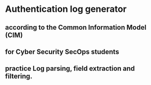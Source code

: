 # Authentication log generator
## according to the Common Information Model (CIM)
## for Cyber Security SecOps students
## practice Log parsing, field extraction and filtering.
